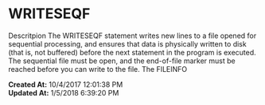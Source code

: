 # WRITESEQF

Descritpion The WRITESEQF statement writes new lines to a file opened for sequential processing, and ensures that data is physically written to disk (that is, not buffered) before the next statement in the program is executed. The sequential file must be open, and the end-of-file marker must be reached before you can write to the file. The FILEINFO   

**Created At:** 10/4/2017 12:01:38 PM  
**Updated At:** 1/5/2018 6:39:20 PM  

